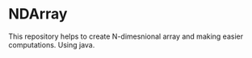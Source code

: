 # NDArray
This repository helps to create N-dimesnional array and making easier computations. Using java.
